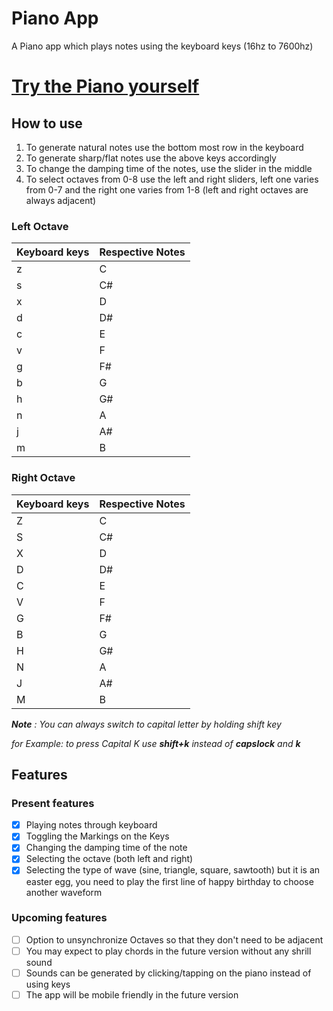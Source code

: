 # Piano App

A Piano app which plays notes using the keyboard keys (16hz to 7600hz)

# [Try the Piano yourself](https://NandanGit.github.io/piano)

## How to use

1. To generate natural notes use the bottom most row in the keyboard
2. To generate sharp/flat notes use the above keys accordingly
3. To change the damping time of the notes, use the slider in the middle
4. To select octaves from 0-8 use the left and right sliders, left one varies from 0-7 and the right one varies from 1-8 (left and right octaves are always adjacent)

### Left Octave

| Keyboard keys | Respective Notes |
| ------------- | ---------------- |
| z             | C                |
| s             | C#               |
| x             | D                |
| d             | D#               |
| c             | E                |
| v             | F                |
| g             | F#               |
| b             | G                |
| h             | G#               |
| n             | A                |
| j             | A#               |
| m             | B                |

### Right Octave

| Keyboard keys | Respective Notes |
| ------------- | ---------------- |
| Z             | C                |
| S             | C#               |
| X             | D                |
| D             | D#               |
| C             | E                |
| V             | F                |
| G             | F#               |
| B             | G                |
| H             | G#               |
| N             | A                |
| J             | A#               |
| M             | B                |

_**Note** : You can always switch to capital letter by holding shift key_

_for Example: to press Capital K use **shift+k** instead of **capslock** and **k**_

## Features

### Present features

-   [x] Playing notes through keyboard
-   [x] Toggling the Markings on the Keys
-   [x] Changing the damping time of the note
-   [x] Selecting the octave (both left and right)
-   [x] Selecting the type of wave (sine, triangle, square, sawtooth) but it is an easter egg, you need to play the first line of happy birthday to choose another waveform

### Upcoming features

-   [ ] Option to unsynchronize Octaves so that they don't need to be adjacent
-   [ ] You may expect to play chords in the future version without any shrill sound
-   [ ] Sounds can be generated by clicking/tapping on the piano instead of using keys
-   [ ] The app will be mobile friendly in the future version
